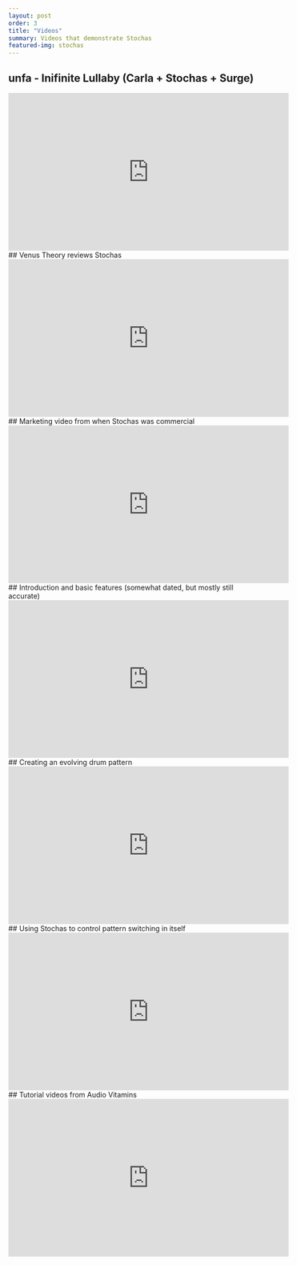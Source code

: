```yaml
---
layout: post
order: 3
title: "Videos"
summary: Videos that demonstrate Stochas
featured-img: stochas
---
```

## unfa - Inifinite Lullaby (Carla + Stochas + Surge)
<iframe width="560" height="315" src="https://www.youtube.com/embed/04ns-3fBopw" frameborder="0" allow="accelerometer; autoplay; clipboard-write; encrypted-media; gyroscope; picture-in-picture" allowfullscreen></iframe>
## Venus Theory reviews Stochas
<iframe width="560" height="315" src="https://www.youtube.com/embed/Wyx8cz7oxLI" frameborder="0" allow="accelerometer; autoplay; clipboard-write; encrypted-media; gyroscope; picture-in-picture" allowfullscreen></iframe>
## Marketing video from when Stochas was commercial
<iframe width="560" height="315" src="https://www.youtube.com/embed/PRXUt9Q9EB0" frameborder="0" allow="accelerometer; autoplay; clipboard-write; encrypted-media; gyroscope; picture-in-picture" allowfullscreen></iframe>
## Introduction and basic features (somewhat dated, but mostly still accurate)
<iframe width="560" height="315" src="https://www.youtube.com/embed/VdIX74zuMeQ" frameborder="0" allow="accelerometer; autoplay; clipboard-write; encrypted-media; gyroscope; picture-in-picture" allowfullscreen></iframe>
## Creating an evolving drum pattern 
<iframe width="560" height="315" src="https://www.youtube.com/embed/M2jFKy5efxI" frameborder="0" allow="accelerometer; autoplay; clipboard-write; encrypted-media; gyroscope; picture-in-picture" allowfullscreen></iframe>
## Using Stochas to control pattern switching in itself
<iframe width="560" height="315" src="https://www.youtube.com/embed/qF3ufmcBEGI" frameborder="0" allow="accelerometer; autoplay; clipboard-write; encrypted-media; gyroscope; picture-in-picture" allowfullscreen></iframe>
## Tutorial videos from Audio Vitamins
<iframe width="560" height="315" src="https://www.youtube.com/embed/videoseries?list=PLy_Ci-qAz3-5QnT16XVls9REyCV27FleL" frameborder="0" allow="accelerometer; autoplay; clipboard-write; encrypted-media; gyroscope; picture-in-picture" allowfullscreen></iframe>
